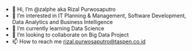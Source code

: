 - 👋 Hi, I’m @zalphe aka Rizal Purwosaputro
- 👀 I’m interested in IT Planning & Management, Software Development, Data Analytics and Business Intelligence
- 🌱 I’m currently learning Data Science
- 💞️ I’m looking to collaborate on Big Data Project
- 📫 How to reach me rizal.purwosaputro@taspen.co.id

<!---
zalphe/zalphe is a ✨ special ✨ repository because its `README.md` (this file) appears on your GitHub profile.
You can click the Preview link to take a look at your changes.
--->
